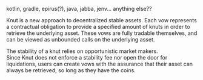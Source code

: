 kotlin, gradle, epirus(?), java, jabba, jenv... anything else??

<!--
[![NPM Version][npm-image]][npm-url]
[![Build Status][travis-image]][travis-url]
[![Downloads Stats][npm-downloads]][npm-url]
-->

Knut is a new approach to decentralized stable 
assets.  Each vow represents a contractual obligation
to provide a specified amount of knuts in order to 
retrieve the underlying asset.  These vows are 
fully tradable themselves, and can be viewed as unbounded
calls on the underlying asset. 

The stability of a knut relies on opportunistic market makers.  
Since Knut does not enforce a stability fee nor open the door 
for liquidations, users can create vows with the assurance that
their asset can always be retrieved, so long as they have the coins. 